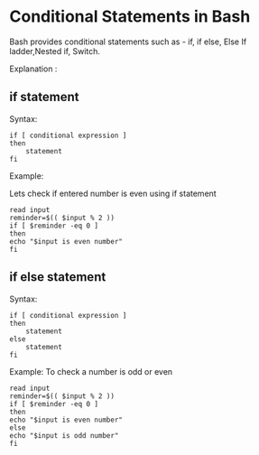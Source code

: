# Conditional Statements in Bash

Bash provides conditional statements such as - if, if else, Else If ladder,Nested if, Switch. 

Explanation :

## if statement

Syntax:
```
if [ conditional expression ]
then
    statement
fi
```
Example:

Lets check if entered number is even using if statement 
```
read input
reminder=$(( $input % 2 ))
if [ $reminder -eq 0 ]
then
echo "$input is even number"
fi
```
## if else statement
  

Syntax:

```
if [ conditional expression ]
then
    statement
else
    statement
fi
```

Example:
To check a number is odd or even 

```
read input
reminder=$(( $input % 2 ))
if [ $reminder -eq 0 ]
then
echo "$input is even number"
else
echo "$input is odd number"
fi
```
